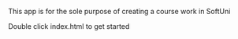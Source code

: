 This app is for the sole purpose of creating a course work in SoftUni

Double click index.html to get started
